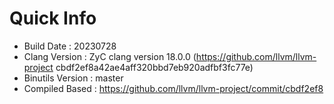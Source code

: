 # Quick Info
* Build Date : 20230728
* Clang Version : ZyC clang version 18.0.0 (https://github.com/llvm/llvm-project cbdf2ef8a42ae4aff320bbd7eb920adfbf3fc77e)
* Binutils Version : master
* Compiled Based : https://github.com/llvm/llvm-project/commit/cbdf2ef8

